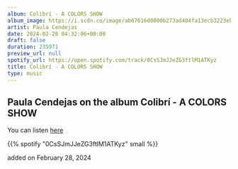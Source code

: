 ```yaml
---
album: Colibrí - A COLORS SHOW
album_image: https://i.scdn.co/image/ab67616d0000b273ad404fa13ecb3223ebd5a9c1
artist: Paula Cendejas
date: 2024-02-28 04:32:06+00:00
draft: false
duration: 235971
preview_url: null
spotify_url: https://open.spotify.com/track/0CsSJmJJeZG3ftlM1ATKyz
title: Colibrí - A COLORS SHOW
type: music
---
```



## Paula Cendejas on the album Colibrí - A COLORS SHOW

You can listen [here](https://open.spotify.com/track/0CsSJmJJeZG3ftlM1ATKyz)

{{% spotify "0CsSJmJJeZG3ftlM1ATKyz" small %}}

added on February 28, 2024